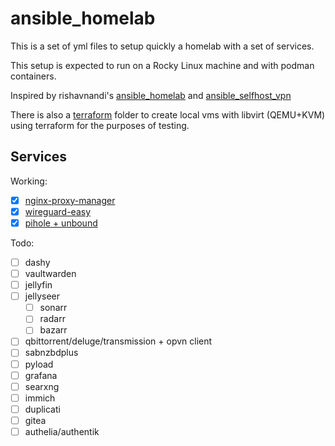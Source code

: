 # ansible_homelab
This is a set of yml files to setup quickly a homelab with a set of services.

This setup is expected to run on a Rocky Linux machine and with podman containers.

Inspired by rishavnandi's [ansible_homelab](https://github.com/rishavnandi/ansible_homelab) and [ansible_selfhost_vpn](https://github.com/rishavnandi/ansible_selfhost_vpn) 

There is also a [terraform](terraform) folder to create local vms with libvirt (QEMU+KVM) using terraform for the purposes of testing.


## Services
Working:
- [x] [nginx-proxy-manager](https://nginxproxymanager.com/)
- [x] [wireguard-easy](https://github.com/WeeJeWel/wg-easy)
- [x] [pihole + unbound](https://github.com/chriscrowe/docker-pihole-unbound/)

Todo:
- [ ] dashy
- [ ] vaultwarden
- [ ] jellyfin
- [ ] jellyseer
    - [ ] sonarr
    - [ ] radarr
    - [ ] bazarr
- [ ] qbittorrent/deluge/transmission + opvn client
- [ ] sabnzbdplus
- [ ] pyload
- [ ] grafana
- [ ] searxng
- [ ] immich
- [ ] duplicati
- [ ] gitea
- [ ] authelia/authentik
